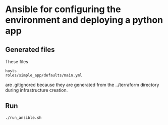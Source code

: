 # Ansible for configuring the environment and deploying a python app

## Generated files

These files

```
hosts
roles/simple_app/defaults/main.yml
```

are .gitignored because they are generated from the ../terraform directory during infrastructure creation.

## Run

```bash
./run_ansible.sh
```
